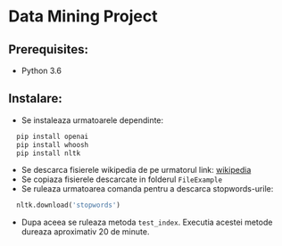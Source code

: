 # Data Mining Project

## Prerequisites:
- Python 3.6

## Instalare:
- Se instaleaza urmatoarele dependinte:
```bash
  pip install openai
  pip install whoosh
  pip install nltk
```
- Se descarca fisierele wikipedia de pe urmatorul link: [wikipedia](https://www.dropbox.com/s/nzlb96ejt3lhd7g/wiki-subset-20140602.tar.gz?dl=0)
- Se copiaza fisierele descarcate in folderul ```FileExample```
- Se ruleaza urmatoarea comanda pentru a descarca stopwords-urile:
```python
  nltk.download('stopwords')
```
- Dupa aceea se ruleaza metoda ```test_index```. Executia acestei metode dureaza aproximativ 20 de minute.

